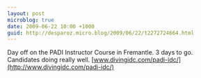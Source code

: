 ```yaml
---
layout: post
microblog: true
date: 2009-06-22 10:00 +1000
guid: http://desparoz.micro.blog/2009/06/22/t2272724664.html
---
```

Day off on the PADI Instructor Course in Fremantle. 3 days to go. Candidates doing really well. [www.divingidc.com/padi-idc/](http://www.divingidc.com/padi-idc/)
